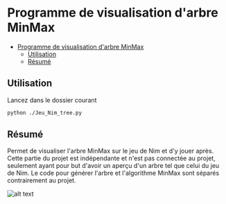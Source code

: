 # Programme de visualisation d'arbre MinMax
- [Programme de visualisation d'arbre MinMax](#programme-de-visualisation-darbre-minmax)
  - [Utilisation](#utilisation)
  - [Résumé](#r%c3%a9sum%c3%a9)

## Utilisation
Lancez dans le dossier courant
```bash
python ./Jeu_Nim_tree.py
```
## Résumé
Permet de visualiser l'arbre MinMax sur le jeu de Nim et d'y jouer après.
Cette partie du projet est indépendante et n'est pas connectée au projet, seulement ayant pour but d'avoir un aperçu d'un arbre tel que celui du jeu de Nim. Le code pour générer l'arbre et l'algorithme MinMax sont séparés contrairement au projet.

![alt text](https://dwarves.iut-fbleau.fr/git/castel/PT-API-IA-python/raw/master/projet/agents/optimisation_MinMax/images/ArbreNim.png)